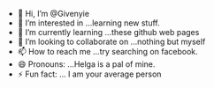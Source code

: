 - 👋 Hi, I’m @Givenyie
- 👀 I’m interested in ...learning new stuff. 
- 🌱 I’m currently learning ...these github web pages  
- 💞️ I’m looking to collaborate on ...nothing but myself  
- 📫 How to reach me ...try searching on facebook. 
- 😄 Pronouns: ...Helga is a pal of mine. 
- ⚡ Fun fact: ... I am your average person  

<!---
Givenyie/Givenyie is a ✨ special ✨ repository because its `README.md` (this file) appears on your GitHub profile.
You can click the Preview link to take a look at your changes.
--->
